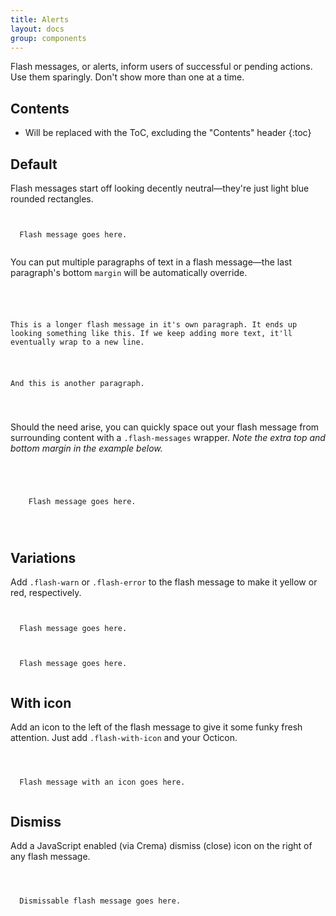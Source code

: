 ```yaml
---
title: Alerts
layout: docs
group: components
---
```



Flash messages, or alerts, inform users of successful or pending actions. Use them sparingly. Don't show more than one at a time.

## Contents

* Will be replaced with the ToC, excluding the "Contents" header
{:toc}

## Default

Flash messages start off looking decently neutral—they're just light blue rounded rectangles.

<code>
<div class="flash">
  Flash message goes here.
</div>
</code>

You can put multiple paragraphs of text in a flash message—the last paragraph's bottom `margin` will be automatically override.

<code>
<div class="flash">
  <p>This is a longer flash message in it's own paragraph. It ends up looking something like this. If we keep adding more text, it'll eventually wrap to a new line.</p>
  <p>And this is another paragraph.</p>
</div>
</code>

Should the need arise, you can quickly space out your flash message from surrounding content with a `.flash-messages` wrapper. *Note the extra top and bottom margin in the example below.*

<code>
<div class="flash-messages">
  <div class="flash">
    Flash message goes here.
  </div>
</div>
</code>

## Variations

Add `.flash-warn` or `.flash-error` to the flash message to make it yellow or red, respectively.

<code class="highlight">
<div class="flash flash-warn">
  Flash message goes here.
</div>
</code>

<code>
<div class="flash flash-error">
  Flash message goes here.
</div>
</code>

## With icon

Add an icon to the left of the flash message to give it some funky fresh attention. Just add `.flash-with-icon` and your Octicon.

<code>
<div class="flash flash-with-icon">
  <span class="octicon octicon-alert"></span>
  Flash message with an icon goes here.
</div>
</code>

## Dismiss

Add a JavaScript enabled (via Crema) dismiss (close) icon on the right of any flash message.

<code>
<div class="flash">
  <span class="octicon octicon-x flash-close js-flash-close"></span>
  Dismissable flash message goes here.
</div>
</code>
